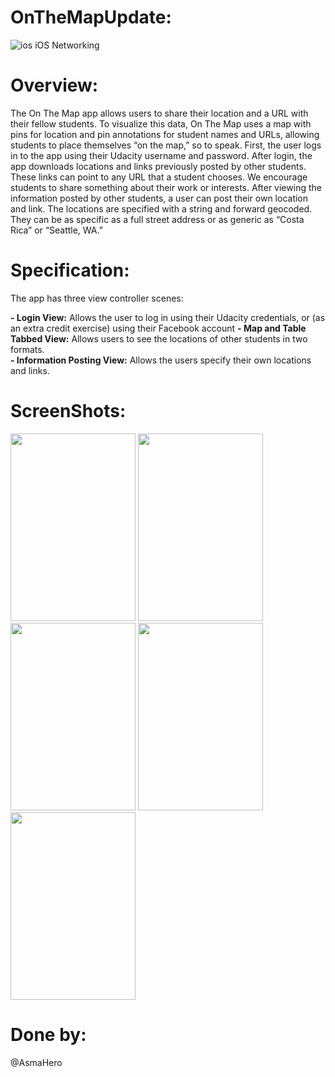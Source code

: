 # OnTheMapUpdate:
![ios](https://user-images.githubusercontent.com/48783969/59655094-cc02ab80-91a1-11e9-885c-94199339fc21.png)
iOS Networking

# Overview:
The On The Map app allows users to share their location and a URL with their fellow students. To visualize this data, On The Map uses a map with pins for location and pin annotations for student names and URLs, allowing students to place themselves “on the map,” so to speak. First, the user logs in to the app using their Udacity username and password. After login, the app downloads locations and links previously posted by other students. These links can point to any URL that a student chooses. We encourage students to share something about their work or interests. After viewing the information posted by other students, a user can post their own location and link. The locations are specified with a string and forward geocoded. They can be as specific as a full street address or as generic as “Costa Rica” or “Seattle, WA.”

# Specification:
The app has three view controller scenes:

**- Login View:** Allows the user to log in using their Udacity credentials, or (as an extra credit exercise) using their Facebook account
**-  Map and Table Tabbed View:** Allows users to see the locations of other students in two formats.  
**- Information Posting View:** Allows the users specify their own locations and links.

# ScreenShots:

<img src="https://lh5.googleusercontent.com/oseprxNzhF3p3ujEb544WK40ujXqVxEXeV7fI-82H2edOWq6rHyX5f8PzAN-0hTmWQLUFoF5KhFX1NBj2SBXsnUFVMFCpBPSLQDIhOPn6up-hfIGsB5XU3XJc5kWy0bOdL5G6nc" width="200" height="300"> <img src="https://lh5.googleusercontent.com/2kBd_rm5Okep0xaFIeSS940SEZytiQtyle6E-yVC70x_Tl0LLeXQtnnpqroTZzDMTK_IMmor-MnMjV1fBB21mXkWJQxTqWsCOsqqsz8nIngWXGG7PboPMXuFZbnm-2pu3Mal6cQ" width="200" height="300"> <img src="https://lh6.googleusercontent.com/zw-o4Gq7mC6R6WlOwaSMnTPyfnHRSW756j55Dhq6F921nCR1vhj0UWDIDTawjwzcWcf9EbqCCFboMuNsZIDMgI-1CziQw89MYIuAwS2vUiSNZ-YO8NFt-igrLn6ozjMvLLOzLJY" width="200" height="300"> <img src="https://lh5.googleusercontent.com/ZAo8oP2v2JOJNMaGJYujPbcJthd4wmHjERGnzMOtAK636i6QOlP49oRj9iOtqOJMUnEjpkpQ2-yraPV48LGokkILTe6_rChx9qhZVRbkT6j0qmoOSLfkfBt7W8JrvPDBL1G25IA" width="200" height="300"> <img src="https://lh4.googleusercontent.com/Ulm20ynfIGBCH5kD7o8AYS7mXHBcgInwLCJ7TuzOwKWzFTmwlbr37QSi9r9pTol_M2aQRv01GKlue4OvMcPjRGo8h8JRSV7ZK91k5R88xsVI1uFF7eB3fDLiO36ZbA-NMzjr1mg" width="200" height="300">


# Done by:
@AsmaHero
